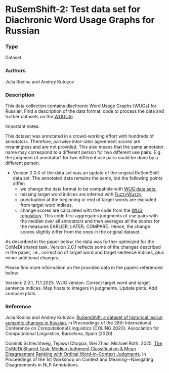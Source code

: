 # RuSemShift-2: Test data set for Diachronic Word Usage Graphs for Russian

### Type

Dataset

### Authors

Julia Rodina and Andrey Kutuzov

### Description

This data collection contains diachronic Word Usage Graphs (WUGs) for Russian. 
Find a description of the data format, code to process the data and further datasets on the [WUGsite](https://www.ims.uni-stuttgart.de/data/wugs).

Important notes:

This dataset was annotated in a crowd-working effort with hundreds of annotators.
Therefore, pairwise inter-rater agreement scores are meaningless and are not provided.
This also means that the same annotator name may correspond to a different person for two different use pairs. 
E.g. the judgment of annotator1 for two different use pairs could be done by a different person.

- Version 2.0.0 of the data set was an update of the original RuSemShift data set. The annotated data remains the same, but the following points differ:
  * we change the data format to be compatible with [WUG data sets](https://www.ims.uni-stuttgart.de/data/wugs),
  * missing target word indices are inferred with [FuzzyWuzzy](https://pypi.org/project/fuzzywuzzy/),
  * punctuation at the beginning or end of target words are excluded from target word indices,
  * change scores are calculated with the code from the [WUG repository](https://github.com/Garrafao/WUGs). This code first aggregates judgments of use pairs with the median over all annotators and then averages all the scores for the measures EARLIER, LATER, COMPARE. Hence, the change scores slightly differ from the ones in the original dataset.

As described in the paper below, the data was further optimized for the CoMeDi shared task. Version 2.0.1 reflects some of the changes described in the paper, i.e., correction of target word and target sentence indices, plus minor additional changes.

Please find more information on the provided data in the papers referenced below.
 
Version: 2.0.1, 11.1.2025. WUG version. Correct target word and target sentence indices. Map floats to integers in judgments. Update plots. Add compare plots.

### Reference

Julia Rodina and Andrey Kutuzov. [RuSemShift: a dataset of historical lexical semantic changes in Russian](https://www.aclweb.org/anthology/2020.coling-main.90/), in Proceedings of the 28th International Conference on Computational Linguistics (COLING 2020). Association for Computational Linguistics, Barcelona, Spain (2020).

Dominik Schlechtweg, Tejaswi Choppa, Wei Zhao, Michael Roth. 2025. [The CoMeDi Shared Task: Median Judgment Classification & Mean Disagreement Ranking with Ordinal Word-in-Context Judgments](https://aclanthology.org/2025.comedi-1.4/). In Proceedings of the 1st Workshop on Context and Meaning--Navigating Disagreements in NLP Annotations.
